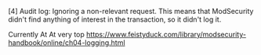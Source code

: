 [4] Audit log: Ignoring a non-relevant request.
  This means that ModSecurity didn't find anything of interest in the transaction, so it didn't log it.

Currently At
  At very top
    https://www.feistyduck.com/library/modsecurity-handbook/online/ch04-logging.html